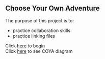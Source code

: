 ## Choose Your Own Adventure  
The purpose of this project is to:  
- practice collaboration skills 
- practice linking files  

Click [here](Rushing.md) to begin  
Click [here](https://docs.google.com/a/hstat.org/drawings/d/1RxyBJnwshxm4_X16HpewxU0CJmkQXQkbkPIEIZifK3s/edit?usp=sharing) to see COYA diagram  


